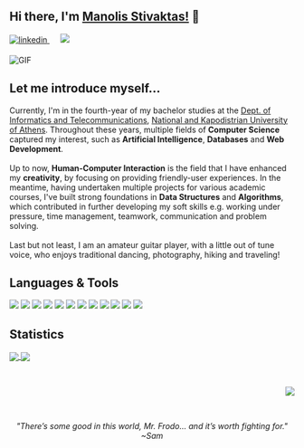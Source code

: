<h2> Hi there, I'm <a href="https://mansstiv.github.io/">Manolis Stivaktas!</a> 👋</h2>

<p>
<a href="https://www.linkedin.com/in/manolis-stivaktas-2481291bb/" target="_blank">
<img src=https://img.shields.io/badge/linkedin-%231E77B5.svg?&style=for-the-badge&logo=linkedin&logoColor=white alt=linkedin style="margin-bottom: 5px;" />
</a>&nbsp;&nbsp;&nbsp;&nbsp;
<a href="mailto:manolis.stivaktas@gmail.com"><img src="https://img.shields.io/badge/Gmail-D14836?style=for-the-badge&logo=gmail&logoColor=white" /></a>&nbsp;&nbsp;&nbsp;&nbsp;
</p>

<img alt="GIF" src="https://media.giphy.com/media/13HgwGsXF0aiGY/giphy.gif" />

<h2>Let me introduce myself...</h2>

Currently, I'm in the fourth-year of my bachelor studies at the <a href="https://www.di.uoa.gr/en" target="_blank">Dept. of Informatics and Telecommunications</a>, <a href="https://en.uoa.gr/" target="_blank">National and Kapodistrian University of Athens</a>.
Throughout these years, multiple fields of <b>Computer Science</b> captured my interest, such as <b>Artificial Intelligence</b>, <b>Databases</b> and <b>Web Development</b>. 
<br><br>
Up to now, <b>Human-Computer Interaction</b> is the field that I have enhanced my <b>creativity</b>, by focusing on providing friendly-user experiences. In the meantime, having undertaken multiple projects for various academic courses, I've built strong foundations in <b>Data Structures</b> and <b>Algorithms</b>, which contributed in further developing my soft skills e.g. working under pressure, time management, teamwork, communication and problem solving. 
<br><br>
Last but not least, I am an amateur guitar player, with a little out of tune voice, who enjoys traditional dancing, photography, hiking and traveling! 

<h2>Languages & Tools </h2>
<p>
  <a src="#"><img src="https://img.icons8.com/color/48/000000/c.png"/></a>
  <a src="#"><img src="https://img.icons8.com/color/48/000000/c-plus-plus-logo.png"/></a>
  <a src="#"><img src="https://img.icons8.com/color/48/000000/python.png"/></a>
  <a src="#"><img src="https://img.icons8.com/color/48/000000/css3.png"/></a>
  <a src="#"><img src="https://img.icons8.com/color/48/000000/html-5.png"/></a>
  <a src="#"><img src="https://img.icons8.com/color/48/000000/php.png"/></a>
  <a src="#"><img src="https://img.icons8.com/color/48/000000/mysql-logo.png"/></a>
  <a src="#"><img src="https://img.icons8.com/color/48/000000/github--v1.png"/></a>
  <a src="#"><img src="https://img.icons8.com/color/48/000000/git--v1.png"/></a>
  <a src="#"><img src="https://img.icons8.com/color/48/000000/visual-studio-code-2019.png"/></a>
  <a src="#"><img src="https://img.icons8.com/color/48/000000/markdown.png"/></a>
  <a src="#"><img src="https://img.icons8.com/color/48/000000/linux.png"/></a>
</p>

<h2>Statistics</h2>
<p>
<a href="https://github.com/mansstiv/mansstiv">
  <img align="center" src="https://github-readme-stats.vercel.app/api?username=mansstiv&hide=stars,issues&count_private=true&show_icons=true&theme=gotham"/>
</a>
<a href="https://github.com/mansstiv/mansstiv">
  <img align="center" src="https://github-readme-stats.vercel.app/api/top-langs/?username=mansstiv&layout=compact&theme=gotham" />
</a>
 </p>
<br>
<p align="right">
<img src="https://badges.pufler.dev/Visits/mansstiv/mansstiv?color=purple&logo=github" />
</p>
<br>
<p align="center">
  <i>"There’s some good in this world, Mr. Frodo… and it’s worth fighting for."</i>
  <br><i>~Sam</i>
</p>
<!--
source code from:
https://github.com/kautukkundan/Awesome-Profile-README-templates
-->
